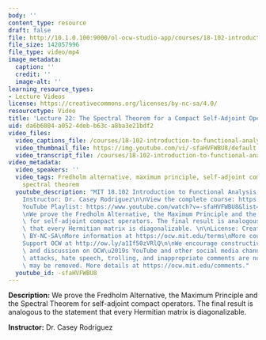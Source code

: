 ```yaml
---
body: ''
content_type: resource
draft: false
file: http://10.1.0.100:9000/ol-ocw-studio-app/courses/18-102-introduction-to-functional-analysis-spring-2021/18102-sp21-lecture-22_360p_16_9.mp4
file_size: 142057996
file_type: video/mp4
image_metadata:
  caption: ''
  credit: ''
  image-alt: ''
learning_resource_types:
- Lecture Videos
license: https://creativecommons.org/licenses/by-nc-sa/4.0/
resourcetype: Video
title: 'Lecture 22: The Spectral Theorem for a Compact Self-Adjoint Operator'
uid: da6b6804-a052-4deb-b63c-a8ba3e21bdf2
video_files:
  video_captions_file: /courses/18-102-introduction-to-functional-analysis-spring-2021/1YEYcWLOSEdJDa9_XI_Vcq1r7YNHYuSHr_transcript.webvtt
  video_thumbnail_file: https://img.youtube.com/vi/-sfaHVFWBU8/default.jpg
  video_transcript_file: /courses/18-102-introduction-to-functional-analysis-spring-2021/1YEYcWLOSEdJDa9_XI_Vcq1r7YNHYuSHr_transcript.pdf
video_metadata:
  video_speakers: ''
  video_tags: Fredholm alternative, maximum principle, self-adjoint compact operators,
    spectral theorem
  youtube_description: "MIT 18.102 Introduction to Functional Analysis, Spring 2021\n\
    Instructor: Dr. Casey Rodriguez\n\nView the complete course: https://ocw.mit.edu/courses/18-102-introduction-to-functional-analysis-spring-2021/\n\
    YouTube Playlist: https://www.youtube.com/watch?v=-sfaHVFWBU8&list=PLUl4u3cNGP63micsJp_--fRAjZXPrQzW_&index=22\n\
    \nWe prove the Fredholm Alternative, the Maximum Principle and the Spectral Theorem\
    \ for self-adjoint compact operators. The final result is analogous to the statement\
    \ that every Hermitian matrix is diagonalizable. \n\nLicense: Creative Commons\
    \ BY-NC-SA\nMore information at https://ocw.mit.edu/terms\nMore courses at https://ocw.mit.edu\n\
    Support OCW at http://ow.ly/a1If50zVRlQ\n\nWe encourage constructive comments\
    \ and discussion on OCW\u2019s YouTube and other social media channels. Personal\
    \ attacks, hate speech, trolling, and inappropriate comments are not allowed and\
    \ may be removed. More details at https://ocw.mit.edu/comments."
  youtube_id: -sfaHVFWBU8
---
```

**Description:** We prove the Fredholm Alternative, the Maximum Principle and the Spectral Theorem for self-adjoint compact operators. The final result is analogous to the statement that every Hermitian matrix is diagonalizable. 

**Instructor:** Dr. Casey Rodriguez